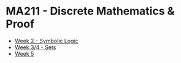 # MA211 - Discrete Mathematics & Proof

- [Week 2 - Symbolic Logic](MA211/WK2.md)
- [Week 3/4 - Sets](MA211/WK3.md)
- [Week 5](MA211/WK5.md)
